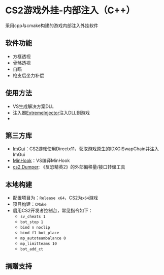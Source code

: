 # CS2游戏外挂-内部注入（C++）

采用cpp与cmake构建的游戏内部注入外挂软件

## 软件功能

- 方框透视
- 骨骼透视
- 自瞄
- 枪支后坐力补偿

## 使用方法

- VS生成解决方案DLL
- 注入器[ExtremeInjector](https://github.com/master131/ExtremeInjector)注入DLL到游戏
- 

## 第三方库

- [ImGui](https://github.com/ocornut/imgui)：CS2游戏使用Directx11，获取游戏原生的IDXGISwapChain并注入ImGui
- [MinHook](https://github.com/TsudaKageyu/minhook)：VS编译MinHook
- [cs2 Dumper](https://github.com/a2x/cs2-dumper): 《反恐精英2》的外部偏移量/接口转储工具


## 本地构建

- 配置项目为：`Release x64`，CS2为`x64`游戏
- 项目构建：`CMake`
- 启用CS2开发者控制台，常见指令如下：
	- `sv_cheats 1`
	- `bot_stop 1`
	- `bind n noclip`
	- `bind f1 bot_place`
	- `mp_autoteambalance 0`
	- `mp_limitteams 10`
	- `bot_add_ct`

## 捐赠支持